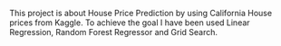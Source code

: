 This project is about House Price Prediction by using California House prices from Kaggle. 
To achieve the goal I have been used Linear Regression, Random Forest Regressor and Grid Search. 
